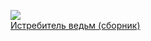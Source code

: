![](/books/sf_fantasy/Гжегож%20Бабула/Истребитель%20ведьм%20(сборник).jpg)  
[Истребитель ведьм (сборник)](/books/sf_fantasy/Гжегож%20Бабула/Истребитель%20ведьм%20(сборник))